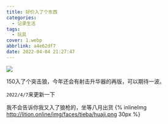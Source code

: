 ```yaml
---
title: 好价入了个东西
categories:
  - 记录生活
tags:
  - 玩具
cover: 1.webp
abbrlink: a4e62df7
date: 2022-04-04 21:27:47
---
```


![](2.jpg)

150入了个突击狼，今年还会有射击升华器的再版，可以期待一波。

`2022/4/7`来更新一下

我不会告诉你我又入了狼枪的，坐等八月出货 {% inlineImg http://lition.online/img/faces/tieba/huaji.png 30px %}